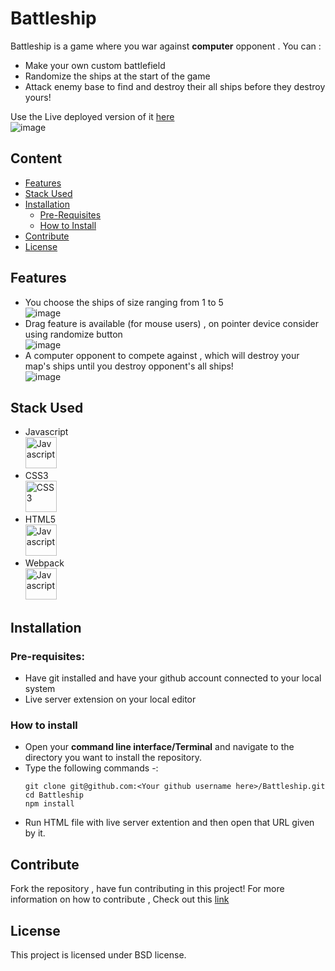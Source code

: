 # Battleship

Battleship is a game where you war against **computer** opponent . You can :
* Make your own custom battlefield
* Randomize the ships at the start of the game
* Attack enemy base to find and destroy their all ships before they destroy yours!

Use the Live deployed version of it [here](https://10234567z.github.io/Battleship/)  
![image](https://github.com/10234567Z/Battleship/assets/93607971/80a90d54-7f0d-4c12-a32f-4ae60a5131e4)

## Content
* [Features](https://github.com/10234567Z/Battleship/edit/main/README.md#content)
* [Stack Used](https://github.com/10234567Z/Battleship/edit/main/README.md#stack-used)
* [Installation](https://github.com/10234567Z/Battleship/edit/main/README.md#installation)
   * [Pre-Requisites](https://github.com/10234567Z/Battleship/edit/main/README.md#installation)
   * [How to Install](https://github.com/10234567Z/Battleship/edit/main/README.md#installation)
* [Contribute](https://github.com/10234567Z/Battleship/edit/main/README.md#contribute)
* [License](https://github.com/10234567Z/Battleship/edit/main/README.md#license)

## Features
* You choose the ships of size ranging from 1 to 5  
  ![image](https://github.com/10234567Z/Battleship/assets/93607971/4a7a78da-589a-49f9-a233-f44e076eda43)
* Drag feature is available (for mouse users) , on pointer device consider using randomize button  
  ![image](https://github.com/10234567Z/Battleship/assets/93607971/f8139ca0-dc5d-493d-a7a7-047945067e16)
* A computer opponent to compete against , which will destroy your map's ships until you destroy opponent's all ships!  
  ![image](https://github.com/10234567Z/Battleship/assets/93607971/96dbe92d-1082-4edb-9c19-55b8ffb9cdf4)

## Stack Used
* Javascript  
  <img src='https://github.com/10234567Z/Battleship/assets/93607971/9aebb449-9992-4bd2-863f-c35712f6ba98' alt='Javascript' width=50px height=50px />
* CSS3  
  <img src='https://github.com/10234567Z/Battleship/assets/93607971/32d61c36-bbe7-4d5a-a965-b41f4dbc2d2c' alt='CSS3' width=50px height=50px />
* HTML5  
  <img src='https://github.com/10234567Z/Battleship/assets/93607971/ae9af61c-e1de-4df2-8ff1-ecdaf7cf1600' alt='Javascript' width=50px height=50px />
* Webpack  
  <img src='https://github.com/10234567Z/Battleship/assets/93607971/334d38dc-1865-4e42-bba8-144069ee5b08' alt='Javascript' width=50px height=50px />

## Installation
### Pre-requisites: 
- Have git installed and have your github account connected to your local system
- Live server extension on your local editor
### How to install
* Open your **command line interface/Terminal** and navigate to the directory you want to install the repository.
* Type the following commands -:  
  ```
  git clone git@github.com:<Your github username here>/Battleship.git
  cd Battleship
  npm install
  ```
* Run HTML file with live server extention and then open that URL given by it.

## Contribute
Fork the repository , have fun contributing in this project!
For more information on how to contribute , Check out this [link](https://docs.github.com/en/get-started/exploring-projects-on-github/contributing-to-a-project)

## License  
This project is licensed under BSD license.
